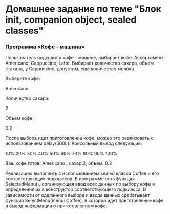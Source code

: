 # Домашнее задание по теме "Блок init, companion object, sealed classes"
### Программа «Кофе – машина»

Пользователь подходит к кофе – машине, выбирает кофе. Ассортимент: Americano, Cappuccino, Latte. Выбирает количество сахара, объем стакана, у Cappuccino, допустим, еще количество молока.

Выберите кофе:

Americano

Количество сахара:

2

Объем кофе:

0.2

После выбора идет приготовление кофе, можно это реализовать с использованием delay(500L). Консольный вывод следующий:

10% 20% 30% 40% 50% 60% 70% 80% 90% 100%

Ваш кофе готов: Americano , сахар:2, объем: 0.2

Реализацию выполнить с использованием sealed класса Coffee и его соответствующих подклассов. В программе есть функция SelectedMenu(), организующая ввод всех данных по выбору кофе и определения их в конструктор соответствующего подкласса. В зависимости от сделанного выбора и ввода данных срабатывает функция SelectMenu(menu: Coffee), в которой идет приготовление кофе и вывод информации о приготовленном кофе.